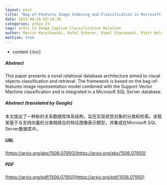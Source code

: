 ```yaml
---
layout: post
title: "Bag-of-Features Image Indexing and Classification in Microsoft SQL Server Relational Database"
date: 2015-06-26 03:24:39
categories: arXiv_CV
tags: arXiv_CV Image_Caption Classification Relation
author: Marcin Korytkowski, Rafal Scherer, Pawel Staszewski, Piotr Woldan
mathjax: true
---
```


* content
{:toc}

##### Abstract
This paper presents a novel relational database architecture aimed to visual objects classification and retrieval. The framework is based on the bag-of-features image representation model combined with the Support Vector Machine classification and is integrated in a Microsoft SQL Server database.

##### Abstract (translated by Google)
本文提出了一种新的关系数据库体系结构，旨在实现视觉对象的分类和检索。该框架基于与支持向量机分类相结合的特征图像表示模型，并集成在Microsoft SQL Server数据库中。

##### URL
[https://arxiv.org/abs/1506.07950](https://arxiv.org/abs/1506.07950)

##### PDF
[https://arxiv.org/pdf/1506.07950](https://arxiv.org/pdf/1506.07950)

